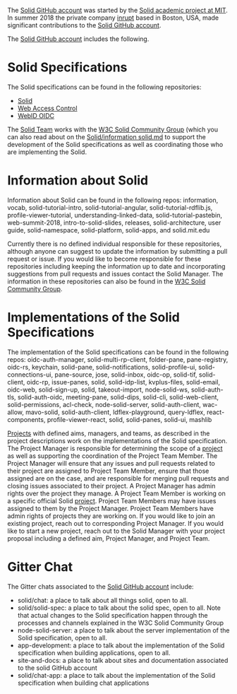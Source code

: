 The [Solid GitHub account](https://github.com/solid) was started by the [Solid academic project at MIT](https://solid.mit.edu). In summer 2018 the private company [inrupt](https://inrupt.com) based in Boston, USA, made significant contributions to the [Solid GitHub account](https://github.com/solid).

The [Solid GitHub account](https://github.com/solid) includes the following. 

# Solid Specifications 
The Solid specifications can be found in the following repositories: 
* [Solid](https://github.com/solid/solid-spec)  
* [Web Access Control](https://github.com/solid/web-access-control-spec) 
* [WebID OIDC](https://github.com/solid/webid-oidc-spec) 

The [Solid Team](solid-team.md) works with the [W3C Solid Community Group](https://www.w3.org/community/solid/) (which you can also read about on the [Solid/information solid.md](https://github.com/solid/information/blob/master/w3c-solid-community-group.md) to support the development of the Solid specifications as well as coordinating those who are implementing the Solid. 

# Information about Solid
Information about Solid  can be found in the following repos:
information, vocab, solid-tutorial-intro, solid-tutorial-angular, solid-tutorial-rdflib.js, profile-viewer-tutorial, understanding-linked-data, solid-tutorial-pastebin, web-summit-2018, intro-to-solid-slides, releases, solid-architecture, user guide, solid-namespace, solid-platform, solid-apps, and solid.mit.edu

Currently there is no defined individual responsible for these repositories, although anyone can suggest to update the information by submitting a pull request or issue. If you would like to become responsible for these repositories including keeping the information up to date and incorporating suggestions from pull requests and issues contact the Solid Manager. The information in these repositories can also be found in the [W3C Solid Community Group](https://www.w3.org/community/solid/). 

# Implementations of the Solid Specifications
The implementation of the Solid specifications can be found in the following repos:
oidc-auth-manager, solid-multi-rp-client, folder-pane, pane-registry, oidc-rs, keychain, solid-pane, solid-notifications, solid-profile-ui, solid-connections-ui, pane-source, jose, solid-inbox, oidc-op, solid-tif, solid-client, oidc-rp, issue-panes, solid, solid-idp-list, kvplus-files, solid-email, oidc-web, solid-sign-up, solid, takeout-import, node-solid-ws, solid-auth-tls,  solid-auth-oidc, meeting-pane, solid-dips, solid-cli, solid-web-client, solid-permissions, acl-check, node-solid-server, solid-auth-client, wac-allow, mavo-solid, solid-auth-client, ldflex-playground, query-ldflex, react-components, profile-viewer-react, solid, solid-panes, solid-ui, mashlib

[Projects](https://github.com/orgs/solid/projects) with defined aims, managers, and teams, as described in the project descriptions work on the implementations of the Solid specification. The Project Manager is responsible for determining the scope of a [project](https://github.com/orgs/solid/projects) as well as supporting the coordination of the Project Team Member. The Project Manager will ensure that any issues and pull requests related to their project are assigned to Project Team Member, ensure that those assigned are on the case, and are responsible for merging pull requests and closing issues associated to their project. A Project Manager has admin rights over the project they manage. A Project Team Member is working on a specific official Solid [project](https://github.com/orgs/solid/projects). Project Team Members may have issues assigned to them by the Project  Manager. Project Team Members have admin rights of projects they are working on. If you would like to join an existing project, reach out to corresponding Project Manager. If you would like to start a new project, reach out to the Solid Manager with your project proposal including a defined aim, Project Manager, and Project Team.

# Gitter Chat 
The  Gitter chats associated to the [Solid GitHub account](https://github.com/solid) include: 

* solid/chat: a place to talk about all things solid, open to all. 
* solid/solid-spec: a place to talk about the solid spec, open to all. Note that actual changes to the Solid specification happen through the processes and channels explained in the W3C Solid Community Group
* node-solid-server: a place to talk about the server implementation of the Solid specification, open to all. 
* app-development: a place to talk about the implementation of the Solid specification when building applications, open to all. 
* site-and-docs: a place to talk about sites and documentation associated to the solid GitHub account
* solid/chat-app: a place to talk about the implementation of the Solid specification when building chat applications

